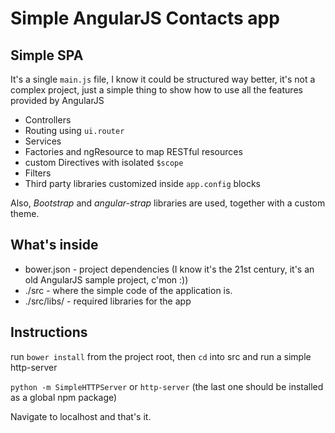 # Simple AngularJS Contacts app

## Simple SPA
It's a single `main.js` file, I know it could be structured way better, it's not a complex project, just a simple thing to show how to use all the features provided by AngularJS

- Controllers
- Routing using `ui.router`
- Services
- Factories and ngResource to map RESTful resources
- custom Directives with isolated `$scope`
- Filters
- Third party libraries customized inside `app.config` blocks

Also, *Bootstrap* and *angular-strap* libraries are used, together with a custom theme.

## What's inside
- bower.json - project dependencies (I know it's the 21st century, it's an old AngularJS sample project, c'mon :))
- ./src - where the simple code of the application is.
- ./src/libs/ - required libraries for the app

## Instructions
run `bower install` from the project root, then `cd` into src and run a simple http-server

`python -m SimpleHTTPServer` or `http-server` (the last one should be installed as a global npm package)

Navigate to localhost and that's it.

